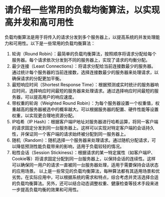 # 请介绍一些常用的负载均衡算法，以实现高并发和高可用性
<font style="color:rgb(0, 0, 0);background-color:rgb(248, 248, 248);">负载均衡算法是用于将传入的请求分发到多个服务器上，以提高系统的并发处理能力和可用性。以下是一些常用的负载均衡算法：</font>
1. <font style="color:rgb(0, 0, 0);background-color:rgb(248, 248, 248);">轮询（Round Robin）：最简单的负载均衡算法，按照顺序将请求分配给每个服务器。每个请求依次分发到不同的服务器上，实现了请求的均衡分配。</font>
2. <font style="color:rgb(0, 0, 0);background-color:rgb(248, 248, 248);">最少连接（Least Connections）：将请求分配给当前连接数最少的服务器。通过统计每个服务器的当前连接数，选择连接数最少的服务器来处理请求，以确保请求的分配更加平衡。</font>
3. <font style="color:rgb(0, 0, 0);background-color:rgb(248, 248, 248);">最短响应时间（Shortest Response Time）：根据预测或实时统计的服务器响应时间，选择响应时间最短的服务器来处理请求。通过选择响应时间最短的服务器，可以提高用户的响应速度。</font>
4. <font style="color:rgb(0, 0, 0);background-color:rgb(248, 248, 248);">带权重的轮询（Weighted Round Robin）：为每个服务器设置一个权重值，权重越高的服务器被选中的概率越大。可以根据服务器的配置、硬件性能等设置权重，以实现更合理地资源分配。</font>
5. <font style="color:rgb(0, 0, 0);background-color:rgb(248, 248, 248);">IP哈希（IP Hash）：根据客户端IP地址对服务器进行哈希运算，将同一客户端的请求固定分发到同一台服务器上。这样可以实现对特定客户端的会话持久性，并保证同一个客户端的请求始终被分配到同一服务器上。</font>
6. <font style="color:rgb(0, 0, 0);background-color:rgb(248, 248, 248);">随机（Random）：随机选择一个服务器来处理请求。通过随机分配请求，可以降低预测性能负载带来的影响，适用于负载较轻的情况。</font>
7. <font style="color:rgb(0, 0, 0);background-color:rgb(248, 248, 248);">粘性会话（Session Stickiness）：根据请求的某一特定属性（如客户端IP、Cookie等）将请求固定分配到同一台服务器上，以保持会话的连续性。这样可以确保同一用户的请求一直被同一台服务器处理，适用于需要保持会话状态的应用场景。</font>
<font style="color:rgb(0, 0, 0);background-color:rgb(248, 248, 248);">以上是一些常见的负载均衡算法，每种算法都有其适用场景和优劣势。在实际应用中，可以根据系统的需求和特点，综合考虑并灵活选择合适的负载均衡算法。另外，还可以结合动态调整权重、健康检查等技术手段来进一步提高负载均衡的效果和可用性。</font>

